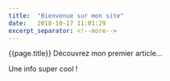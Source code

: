 ```yaml
---
title:  "Bienvenue sur mon site"
date:   2018-10-17 11:01:29
excerpt_separator: <!--more-->
---
```

{{page.title}}
Découvrez mon premier article...
<!--more-->

Une info super cool !